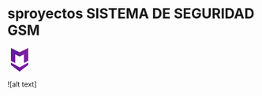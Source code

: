 # sproyectos SISTEMA DE SEGURIDAD GSM

![alt text](https://github.com/adam-p/markdown-here/raw/master/src/common/images/icon48.png "Logo Title Text 1")
 
![alt text]

[logo]: http://smartech.com.ec/wp-content/uploads/2016/03/GSM-300x205.jpg
